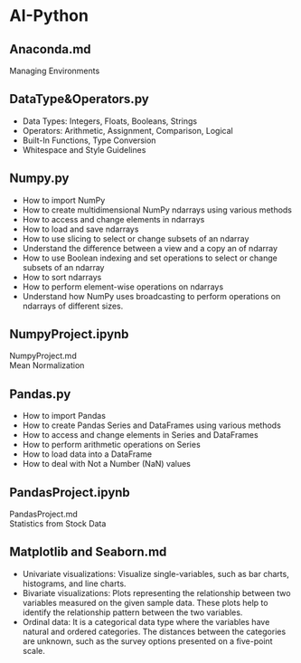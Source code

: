 
# AI-Python
## Anaconda.md
Managing Environments
## DataType&Operators.py
- Data Types: Integers, Floats, Booleans, Strings
- Operators: Arithmetic, Assignment, Comparison, Logical
- Built-In Functions, Type Conversion
- Whitespace and Style Guidelines
## Numpy.py
- How to import NumPy
- How to create multidimensional NumPy ndarrays using various methods
- How to access and change elements in ndarrays
- How to load and save ndarrays
- How to use slicing to select or change subsets of an ndarray
- Understand the difference between a view and a copy an of ndarray
- How to use Boolean indexing and set operations to select or change subsets of an ndarray
- How to sort ndarrays
- How to perform element-wise operations on ndarrays
- Understand how NumPy uses broadcasting to perform operations on ndarrays of different sizes.
## NumpyProject.ipynb
NumpyProject.md  
Mean Normalization
## Pandas.py
- How to import Pandas
- How to create Pandas Series and DataFrames using various methods
- How to access and change elements in Series and DataFrames
- How to perform arithmetic operations on Series
- How to load data into a DataFrame
- How to deal with Not a Number (NaN) values
## PandasProject.ipynb
PandasProject.md  
Statistics from Stock Data
## Matplotlib and Seaborn.md
- Univariate visualizations: Visualize single-variables, such as bar charts, histograms, and line charts.
- Bivariate visualizations: Plots representing the relationship between two variables measured on the given sample data. These plots help to identify the relationship pattern between the two variables.
- Ordinal data: It is a categorical data type where the variables have natural and ordered categories. The distances between the categories are unknown, such as the survey options presented on a five-point scale.
